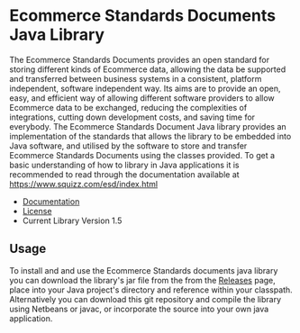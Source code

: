 # Ecommerce Standards Documents Java Library
The Ecommerce Standards Documents provides an open standard for storing different kinds of Ecommerce data, allowing the data be supported and transferred between business systems in a consistent, platform independent, software independent way. 
Its aims are to provide an open, easy, and efficient way of allowing different software providers to allow Ecommerce data to be exchanged, reducing the complexities of integrations, cutting down development costs, and saving time for everybody.
The Ecommerce Standards Document Java library provides an implementation of the standards that allows the library to be embedded into Java software, and utilised by the software to store and transfer Ecommerce Standards Documents using the classes provided.
To get a basic understanding of how to library in Java applications it is recommended to read through the documentation available at https://www.squizz.com/esd/index.html

- [Documentation](https://www.squizz.com/esd/index.html)
- [License](LICENSE)
- Current Library Version 1.5

## Usage
To install and and use the Ecommerce Standards documents java library you can download the library's jar file from the from the [Releases](https://github.com/squizzdotcom/ecommerce-standards-documents-java-library/releases) page, place into your Java project's directory and reference within your classpath. Alternatively you can download this git repository and compile the library using Netbeans or javac, or incorporate the source into your own java application.
